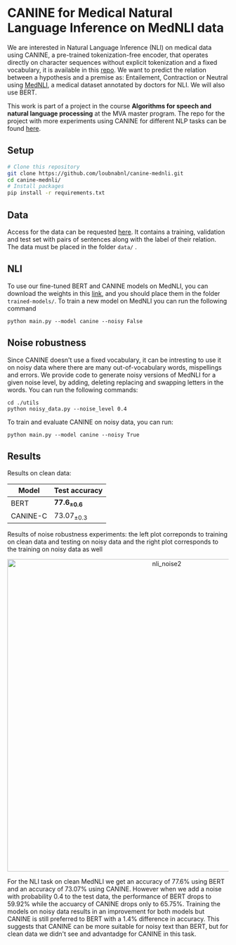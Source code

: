 # CANINE for Medical Natural Language Inference on MedNLI data

We are interested in Natural Language Inference (NLI) on medical data using CANINE, a pre-trained tokenization-free encoder, that operates directly on character sequences without explicit tokenization and a fixed vocabulary, it is available in this [repo](https://github.com/google-research/language/tree/master/language/canine). We want to predict the relation between a hypothesis and a premise as:  Entailement, Contraction or Neutral using [MedNLI](https://jgc128.github.io/mednli/), a medical dataset annotated by doctors for NLI. We will also use BERT.

This work is part of a project in the course **Algorithms for speech and natural language processing** at the MVA master program. The repo for the project with more experiments using CANINE for different NLP tasks can be found [here](https://github.com/chloeskt/canine_mva).

## Setup
``` bash
# Clone this repository
git clone https://github.com/loubnabnl/canine-mednli.git
cd canine-mednli/
# Install packages
pip install -r requirements.txt
```

## Data 
Access for the data can be requested [here](https://jgc128.github.io/mednli/). It contains a training, validation and test set with pairs of sentences along with the label of their relation. The data must be placed in the folder `data/` . 

## NLI
To use our fine-tuned BERT and CANINE models on MedNLI, you can download the weights in this [link](), and you should place them in the folder `trained-models/`.
To train a new model on MedNLI you can run the following command
```
python main.py --model canine --noisy False
```

## Noise robustness
Since CANINE doesn't use a fixed vocabulary, it can be intresting to use it on noisy data where there are many out-of-vocabulary words, mispellings and errors. We provide code to generate noisy versions of MedNLI for a given noise level, by adding, deleting replacing and swapping letters in the words. You can run the following commands:

```
cd ./utils
python noisy_data.py --noise_level 0.4
```

To train and evaluate CANINE on noisy data, you can run:

```
python main.py --model canine --noisy True 
```

## Results
Results on clean data:
<div align="center">
 
|Model | Test accuracy | 
|   -   |   -  | 
| BERT |**77.6<sub>±0.6</sub>** |
| CANINE-C  | 73.07<sub>±0.3</sub> |
 
</div>

Results of noise robustness experiments: the left plot correponds to training on clean data and testing on noisy data and the right plot corresponds to the training on noisy data as well
<div align="center">
 
<img width="710" alt="nli_noise2" src="https://user-images.githubusercontent.com/44069155/164975946-1f5c1ec8-b0d4-4e32-8860-62e31327eaa4.png">
 
</div>

For the NLI task on clean MedNLI we get an accuracy of 77.6% using BERT and an accuracy of 73.07% using CANINE. However when we add a noise with probability 0.4 to the test data, the performance of BERT drops to 59.92% while the accuarcy of CANINE drops only to 65.75%. Training the models on noisy data results in an improvement for both models but CANINE is still preferred to BERT with a 1.4% difference in accuracy. This suggests that CANINE can be more suitable for noisy text than BERT, but for clean data we didn't see and advantadge for CANINE in this task.
